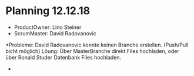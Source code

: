 # Planning 12.12.18  
* ProductOwner: Lino Steiner
* ScrumMaster: David Radovanovic

*Probleme: David Radovanovic konnte keinen Branche erstellen. (Push/Pull bicht möglich)
 Löung: Über MasterBranche direkt Files hochladen, oder über Ronald Studer Datenbank Files hochladen.
 
 *
